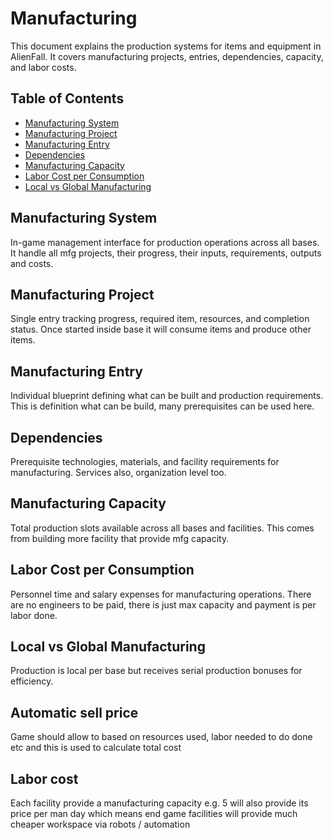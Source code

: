 # Manufacturing

This document explains the production systems for items and equipment in AlienFall. It covers manufacturing projects, entries, dependencies, capacity, and labor costs.

## Table of Contents

- [Manufacturing System](#manufacturing-system)
- [Manufacturing Project](#manufacturing-project)
- [Manufacturing Entry](#manufacturing-entry)
- [Dependencies](#dependencies)
- [Manufacturing Capacity](#manufacturing-capacity)
- [Labor Cost per Consumption](#labor-cost-per-consumption)
- [Local vs Global Manufacturing](#local-vs-global-manufacturing)

## Manufacturing System
In-game management interface for production operations across all bases.
It handle all mfg projects, their progress, their inputs, requirements, outputs and costs. 

## Manufacturing Project
Single entry tracking progress, required item, resources, and completion status.
Once started inside base it will consume items and produce other items.

## Manufacturing Entry
Individual blueprint defining what can be built and production requirements.
This is definition what can be build, many prerequisites can be used here. 

## Dependencies
Prerequisite technologies, materials, and facility requirements for manufacturing.
Services also, organization level too. 

## Manufacturing Capacity
Total production slots available across all bases and facilities.
This comes from building more facility that provide mfg capacity. 

## Labor Cost per Consumption
Personnel time and salary expenses for manufacturing operations.
There are no engineers to be paid, there is just max capacity and payment is per labor done. 

## Local vs Global Manufacturing
Production is local per base but receives serial production bonuses for efficiency.

## Automatic sell price
Game should allow to based on resources used, labor needed to do done etc and this is used to calculate total cost

## Labor cost
Each facility provide a manufacturing capacity e.g. 5 will also provide its price per man day
which means end game facilities will provide much cheaper workspace via robots / automation